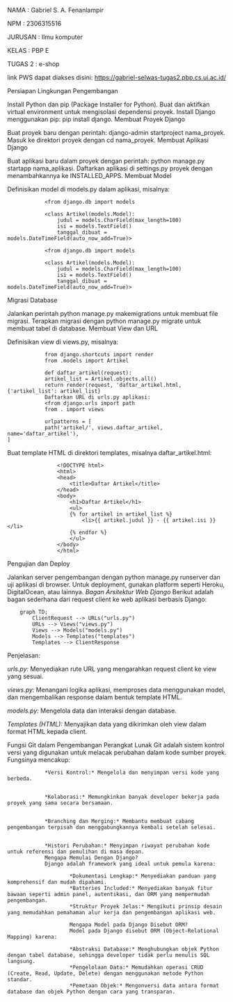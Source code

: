 NAMA : Gabriel S. A. Fenanlampir


NPM : 2306315516


JURUSAN : Ilmu komputer 


KELAS : PBP E 


TUGAS 2 : e-shop



link PWS dapat diakses disini: https://gabriel-selwas-tugas2.pbp.cs.ui.ac.id/

Persiapan Lingkungan Pengembangan

Install Python dan pip (Package Installer for Python).
Buat dan aktifkan virtual environment untuk mengisolasi dependensi proyek.
Install Django menggunakan pip: pip install django.
Membuat Proyek Django

Buat proyek baru dengan perintah: django-admin startproject nama_proyek.
Masuk ke direktori proyek dengan cd nama_proyek.
Membuat Aplikasi Django

Buat aplikasi baru dalam proyek dengan perintah: python manage.py startapp nama_aplikasi.
Daftarkan aplikasi di settings.py proyek dengan menambahkannya ke INSTALLED_APPS.
Membuat Model

Definisikan model di models.py dalam aplikasi, misalnya:
```mermaid
            <from django.db import models

            <class Artikel(models.Model):
                judul = models.CharField(max_length=100)
                isi = models.TextField()
                tanggal_dibuat = models.DateTimeField(auto_now_add=True)>
                
            <from django.db import models

            <class Artikel(models.Model):
                judul = models.CharField(max_length=100)
                isi = models.TextField()
                tanggal_dibuat = models.DateTimeField(auto_now_add=True)>
```
Migrasi Database

Jalankan perintah python manage.py makemigrations untuk membuat file migrasi.
Terapkan migrasi dengan python manage.py migrate untuk membuat tabel di database.
Membuat View dan URL

Definisikan view di views.py, misalnya:

```mermaid
            from django.shortcuts import render
            from .models import Artikel

            def daftar_artikel(request):
            artikel_list = Artikel.objects.all()
            return render(request, 'daftar_artikel.html,{'artikel_list': artikel_list}
            Daftarkan URL di urls.py aplikasi:
            <from django.urls import path
            from . import views

            urlpatterns = [
            path('artikel/', views.daftar_artikel, name='daftar_artikel'),
]
```

Buat template HTML di direktori templates, misalnya daftar_artikel.html:

```mermaid
                <!DOCTYPE html>
                <html>
                <head>
                    <title>Daftar Artikel</title>
                </head>
                <body>
                    <h1>Daftar Artikel</h1>
                    <ul>
                    {% for artikel in artikel_list %}
                        <li>{{ artikel.judul }} - {{ artikel.isi }}</li>
                    {% endfor %}
                    </ul>
                </body>
                </html>
```

Pengujian dan Deploy

Jalankan server pengembangan dengan python manage.py runserver dan uji aplikasi di browser.
Untuk deployment, gunakan platform seperti Heroku, DigitalOcean, atau lainnya.
*Bagan Arsitektur Web Django*
Berikut adalah bagan sederhana dari request client ke web aplikasi berbasis Django:

```mermaid
    graph TD;
        ClientRequest --> URLs("urls.py")
        URLs --> Views("views.py")
        Views --> Models("models.py")
        Models --> Templates("templates")
        Templates --> ClientResponse
```

Penjelasan:

*urls.py:* Menyediakan rute URL yang mengarahkan request client ke view yang sesuai.


*views.py:* Menangani logika aplikasi, memproses data menggunakan model, dan mengembalikan response dalam bentuk template HTML.


*models.py:* Mengelola data dan interaksi dengan database.


*Templates (HTML):* Menyajikan data yang dikirimkan oleh view dalam format HTML kepada client.


Fungsi Git dalam Pengembangan Perangkat Lunak
Git adalah sistem kontrol versi yang digunakan untuk melacak perubahan dalam kode sumber proyek. Fungsinya mencakup:

                *Versi Kontrol:* Mengelola dan menyimpan versi kode yang berbeda.


                *Kolaborasi:* Memungkinkan banyak developer bekerja pada proyek yang sama secara bersamaan.


                *Branching dan Merging:* Membantu membuat cabang pengembangan terpisah dan menggabungkannya kembali setelah selesai.


                *Histori Perubahan:* Menyimpan riwayat perubahan kode untuk referensi dan pemulihan di masa depan.
                Mengapa Memulai Dengan Django?
                Django adalah framework yang ideal untuk pemula karena:

                        *Dokumentasi Lengkap:* Menyediakan panduan yang komprehensif dan mudah dipahami.
                        *Batteries Included:* Menyediakan banyak fitur bawaan seperti admin panel, autentikasi, dan ORM yang mempermudah pengembangan.
                        *Struktur Proyek Jelas:* Mengikuti prinsip desain yang memudahkan pemahaman alur kerja dan pengembangan aplikasi web.

                        Mengapa Model pada Django Disebut ORM?
                        Model pada Django disebut ORM (Object-Relational Mapping) karena:

                        *Abstraksi Database:* Menghubungkan objek Python dengan tabel database, sehingga developer tidak perlu menulis SQL langsung.
                        *Pengelolaan Data:* Memudahkan operasi CRUD (Create, Read, Update, Delete) dengan menggunakan metode Python standar.
                        *Pemetaan Objek:* Mengonversi data antara format database dan objek Python dengan cara yang transparan.


